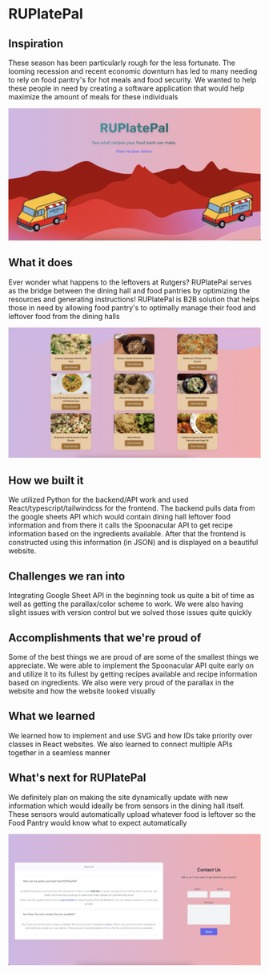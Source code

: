 # RUPlatePal
## Inspiration
These season has been particularly rough for the less fortunate. The looming recession and recent economic downturn has led to many needing to rely on food pantry's for hot meals and food security. We wanted to help these people in need by creating a software application that would help maximize the amount of meals for these individuals

<img src="frontend/src/assets/splashPage.jpeg">

## What it does
Ever wonder what happens to the leftovers at Rutgers? RUPlatePal serves as the bridge between the dining hall and food pantries by optimizing the resources and generating instructions! RUPlatePal is B2B solution that helps those in need by allowing food pantry's to optimally manage their food and leftover food from the dining halls

<img src="frontend/src/assets/recipeList.jpeg">

## How we built it
We utilized Python for the backend/API work and used React/typescript/tailwindcss for the frontend. The backend pulls data from the google sheets API which would contain dining hall leftover food information and from there it calls the Spoonacular API to get recipe information based on the ingredients available. After that the frontend is constructed using this information (in JSON) and is displayed on a beautiful website.

## Challenges we ran into
Integrating Google Sheet API in the beginning took us quite a bit of time as well as getting the parallax/color scheme to work. We were also having slight issues with version control but we solved those issues quite quickly

## Accomplishments that we're proud of
Some of the best things we are proud of are some of the smallest things we appreciate. We were able to implement the Spoonacular API quite early on and utilize it to its fullest by getting recipes available and recipe information based on ingredients. We also were very proud of the parallax in the website and how the website looked visually

## What we learned
We learned how to implement and use SVG and how IDs take priority over classes in React websites. We also learned to connect multiple APIs together in a seamless manner

## What's next for RUPlatePal
We definitely plan on making the site dynamically update with new information which would ideally be from sensors in the dining hall itself. These sensors would automatically upload whatever food is leftover so the Food Pantry would know what to expect automatically

<img src="frontend/src/assets/aboutUs.jpeg">

